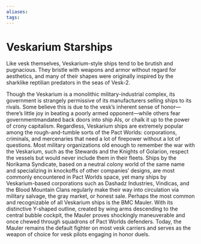 ```yaml
---
aliases: 
tags: 
---
```


# Veskarium Starships

Like vesk themselves, Veskarium-style ships tend to be brutish and pugnacious. They bristle with weapons and armor without regard for aesthetics, and many of their shapes were originally inspired by the sharklike reptilian predators in the seas of Vesk-2.  
  
Though the Veskarium is a monolithic military-industrial complex, its government is strangely permissive of its manufacturers selling ships to its rivals. Some believe this is due to the vesk’s inherent sense of honor—there’s little joy in beating a poorly armed opponent—while others fear governmentmandated back doors into ship AIs, or chalk it up to the power of crony capitalism. Regardless, Veskarium ships are extremely popular among the rough-and-tumble sorts of the Pact Worlds: corporations, criminals, and mercenaries that need a lot of firepower without a lot of questions. Most military organizations old enough to remember the war with the Veskarium, such as the Stewards and the Knights of Golarion, respect the vessels but would never include them in their fleets. Ships by the Norikama Syndicate, based on a neutral colony world of the same name and specializing in knockoffs of other companies’ designs, are most commonly encountered in Pact Worlds space, yet many ships by Veskarium-based corporations such as Dashadz Industries, Vindicas, and the Blood Mountain Clans regularly make their way into circulation via military salvage, the gray market, or honest sale. Perhaps the most common and recognizable of all Veskarium ships is the BMC Mauler. With its distinctive Y-shaped outline, created by wing arms descending to the central bubble cockpit, the Mauler proves shockingly maneuverable and once chewed through squadrons of Pact Worlds defenders. Today, the Mauler remains the default fighter on most vesk carriers and serves as the weapon of choice for vesk pilots engaging in honor duels.